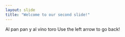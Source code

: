 ```yaml
---
layout: slide
title: "Welcome to our second slide!"
---
```

Al pan pan y al vino toro
Use the left arrow to go back!